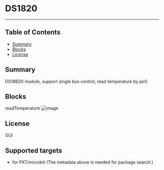 # DS1820 

---------------------------------------------------------

## Table of Contents

* [Summary](#summary)
* [Blocks](#blocks)
* [License](#license)

## Summary
 
DS18B20 module, support single bus control, read temperature by pin1.

## Blocks
readTemperature
![image](https://github.com/DFRobot/pxt-ds18b20/blob/master/image/temp.png)<br>


## License

GUI
## Supported targets

* for PXT/microbit
(The metadata above is needed for package search.)


